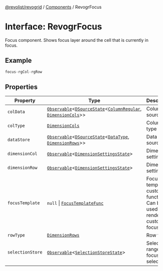 [@revolist/revogrid](README.md) / [Components](Namespace.Components.md) / RevogrFocus

# Interface: RevogrFocus

Focus component. Shows focus layer around the cell that is currently in focus.

## Example

```ts
focus-rgCol-rgRow
```

## Properties

| Property | Type | Description | Defined in |
| ------ | ------ | ------ | ------ |
| `colData` | [`Observable`](TypeAlias.Observable.md)\<[`DSourceState`](TypeAlias.DSourceState.md)\<[`ColumnRegular`](Interface.ColumnRegular.md), [`DimensionCols`](TypeAlias.DimensionCols.md)\>\> | Column source | [src/components.d.ts:416](https://github.com/revolist/revogrid/blob/8213d73a71275549be4832f9fff99c2dcf82fa2e/src/components.d.ts#L416) |
| `colType` | [`DimensionCols`](TypeAlias.DimensionCols.md) | Column type | [src/components.d.ts:420](https://github.com/revolist/revogrid/blob/8213d73a71275549be4832f9fff99c2dcf82fa2e/src/components.d.ts#L420) |
| `dataStore` | [`Observable`](TypeAlias.Observable.md)\<[`DSourceState`](TypeAlias.DSourceState.md)\<[`DataType`](TypeAlias.DataType.md), [`DimensionRows`](TypeAlias.DimensionRows.md)\>\> | Data rows source | [src/components.d.ts:424](https://github.com/revolist/revogrid/blob/8213d73a71275549be4832f9fff99c2dcf82fa2e/src/components.d.ts#L424) |
| `dimensionCol` | [`Observable`](TypeAlias.Observable.md)\<[`DimensionSettingsState`](Interface.DimensionSettingsState.md)\> | Dimension settings X | [src/components.d.ts:428](https://github.com/revolist/revogrid/blob/8213d73a71275549be4832f9fff99c2dcf82fa2e/src/components.d.ts#L428) |
| `dimensionRow` | [`Observable`](TypeAlias.Observable.md)\<[`DimensionSettingsState`](Interface.DimensionSettingsState.md)\> | Dimension settings Y | [src/components.d.ts:432](https://github.com/revolist/revogrid/blob/8213d73a71275549be4832f9fff99c2dcf82fa2e/src/components.d.ts#L432) |
| `focusTemplate` | `null` \| [`FocusTemplateFunc`](TypeAlias.FocusTemplateFunc.md) | Focus template custom function. Can be used to render custom focus layer. | [src/components.d.ts:436](https://github.com/revolist/revogrid/blob/8213d73a71275549be4832f9fff99c2dcf82fa2e/src/components.d.ts#L436) |
| `rowType` | [`DimensionRows`](TypeAlias.DimensionRows.md) | Row type | [src/components.d.ts:440](https://github.com/revolist/revogrid/blob/8213d73a71275549be4832f9fff99c2dcf82fa2e/src/components.d.ts#L440) |
| `selectionStore` | [`Observable`](TypeAlias.Observable.md)\<[`SelectionStoreState`](TypeAlias.SelectionStoreState.md)\> | Selection, range, focus for selection | [src/components.d.ts:444](https://github.com/revolist/revogrid/blob/8213d73a71275549be4832f9fff99c2dcf82fa2e/src/components.d.ts#L444) |
